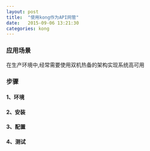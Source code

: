 ```yaml
---
layout: post
title:  "使用kong作为API网管"
date:   2015-09-06 13:21:30
categories: kong
---
```


### 应用场景
在生产环境中,经常需要使用双机热备的架构实现系统高可用

### 步骤

#### 1、环境

#### 2、安装

#### 3、配置

#### 4、测试
